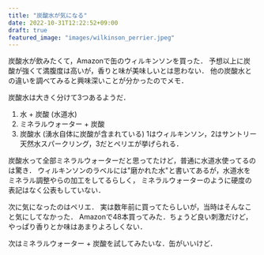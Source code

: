```yaml
---
title: "炭酸水が気になる"
date: 2022-10-31T12:22:52+09:00
draft: true
featured_image: "images/wilkinson_perrier.jpeg"
---
```


炭酸水が飲みたくて，Amazonで缶のウィルキンソンを買った．
予想以上に炭酸が強くて満腹度は高いが，香りと味が美味しいとは思わない．
他の炭酸水との違いを調べてみると興味深いことが分かったのでメモ．

炭酸水は大きく分けて3つあるようだ．
1. 水 + 炭酸 (水道水)
2. ミネラルウォーター + 炭酸
3. 炭酸水 (湧水自体に炭酸が含まれている)
1はウィルキンソン，2はサントリー天然水スパークリング，3だとペリエが挙げられる．

炭酸水って全部ミネラルウォーターだと思ってたけど，普通に水道水使ってるのは驚き．
ウィルキンソンのラベルには"磨かれた水"と書いてあるが，水道水をミネラル調整やらの加工をしてるらしく，
ミネラルウォーターのように硬度の表記はなく公表もしていない．

次に気になったのはペリエ．
実は数年前に買ってたらしいが，当時はそんなこと気にしてなかった．
Amazonで48本買ってみた．ちょうど良い刺激だけど，やっぱり香りとか味はあまりよろしくない．

次はミネラルウォーター + 炭酸を試してみたいな．缶がいいけど．
